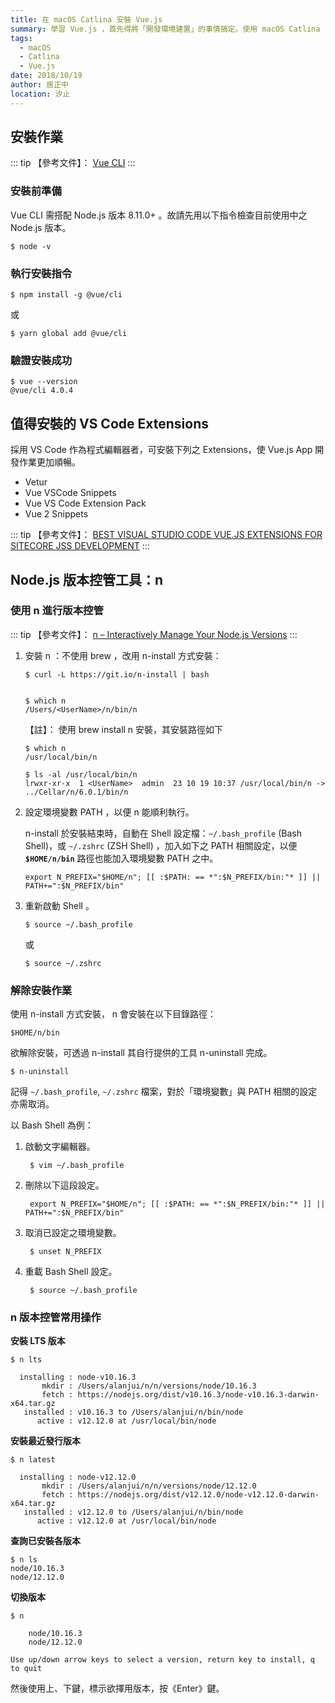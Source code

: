 ```yaml
---
title: 在 macOS Catlina 安裝 Vue.js
summary: 學習 Vue.js ，首先得將「開發環境建置」的事情搞定。使用 macOS Catlina (V10.15) 作業系統的使用者，如何安裝及設定 Vue.js 相關的 SDK ，本文將有指引說明 How to ......
tags:
  - macOS
  - Catlina
  - Vue.js
date: 2018/10/19
author: 居正中
location: 汐止
---
```


## 安裝作業

::: tip
【參考文件】： [Vue CLI](https://cli.vuejs.org/guide/prototyping.html)
:::

### 安裝前準備

Vue CLI 需搭配 Node.js 版本 8.11.0+ 。故請先用以下指令檢查目前使用中之 Node.js 版本。


    $ node -v


### 執行安裝指令


    $ npm install -g @vue/cli

或


    $ yarn global add @vue/cli

### 驗證安裝成功


    $ vue --version
    @vue/cli 4.0.4


## 值得安裝的 VS Code Extensions

採用 VS Code 作為程式編輯器者，可安裝下列之 Extensions，使 Vue.js App 開發作業更加順暢。 

- Vetur
- Vue VSCode Snippets
- Vue VS Code Extension Pack
- Vue 2 Snippets

::: tip
【參考文件】： [BEST VISUAL STUDIO CODE VUE.JS EXTENSIONS FOR SITECORE JSS DEVELOPMENT](https://www.kayee.nl/2019/03/11/best-visual-studio-code-vue-js-extensions-for-sitecore-jss-development/)
:::


## Node.js 版本控管工具：n


### 使用 n 進行版本控管

::: tip
【參考文件】： [n – Interactively Manage Your Node.js Versions](https://github.com/tj/n)
:::

 1. 安裝 n ：不使用 brew ，改用 n-install 方式安裝：

        $ curl -L https://git.io/n-install | bash


        $ which n
        /Users/<UserName>/n/bin/n
        
    【註】： 使用 brew install n 安裝，其安裝路徑如下

        $ which n
        /usr/local/bin/n
        
        $ ls -al /usr/local/bin/n
        lrwxr-xr-x  1 <UserName>  admin  23 10 19 10:37 /usr/local/bin/n -> ../Cellar/n/6.0.1/bin/n

 2. 設定環境變數 PATH ，以便 n 能順利執行。

    n-install 於安裝結束時，自動在 Shell 設定檔：`~/.bash_profile` (Bash Shell)，或 `~/.zshrc` (ZSH Shell) ，加入如下之 PATH 相關設定，以便 **`$HOME/n/bin`** 路徑也能加入環境變數 PATH 之中。

        export N_PREFIX="$HOME/n"; [[ :$PATH: == *":$N_PREFIX/bin:"* ]] || PATH+=":$N_PREFIX/bin"

 3. 重新啟動 Shell 。

        $ source ~/.bash_profile

    或

        $ source ~/.zshrc


### 解除安裝作業

使用 n-install 方式安裝， n 會安裝在以下目錄路徑：

    $HOME/n/bin

欲解除安裝，可透過 n-install 其自行提供的工具 n-uninstall 完成。

    $ n-uninstall

記得 `~/.bash_profile`, `~/.zshrc` 檔案，對於「環境變數」與 PATH 相關的設定亦需取消。

以 Bash Shell 為例：

1. 啟動文字編輯器。

        $ vim ~/.bash_profile 

2. 刪除以下這段設定。

        export N_PREFIX="$HOME/n"; [[ :$PATH: == *":$N_PREFIX/bin:"* ]] || PATH+=":$N_PREFIX/bin"

3. 取消已設定之環境變數。

        $ unset N_PREFIX

4. 重載 Bash Shell 設定。

        $ source ~/.bash_profile


### n 版本控管常用操作

**安裝 LTS 版本**

    $ n lts
    
      installing : node-v10.16.3
           mkdir : /Users/alanjui/n/n/versions/node/10.16.3
           fetch : https://nodejs.org/dist/v10.16.3/node-v10.16.3-darwin-x64.tar.gz
       installed : v10.16.3 to /Users/alanjui/n/bin/node
          active : v12.12.0 at /usr/local/bin/node

**安裝最近發行版本**

    $ n latest
    
      installing : node-v12.12.0
           mkdir : /Users/alanjui/n/n/versions/node/12.12.0
           fetch : https://nodejs.org/dist/v12.12.0/node-v12.12.0-darwin-x64.tar.gz
       installed : v12.12.0 to /Users/alanjui/n/bin/node
          active : v12.12.0 at /usr/local/bin/node


**查詢已安裝各版本**

    $ n ls
    node/10.16.3
    node/12.12.0


**切換版本**

    $ n
    
        node/10.16.3
        node/12.12.0
    
    Use up/down arrow keys to select a version, return key to install, q to quit


然後使用上、下鍵，標示欲擇用版本，按《Enter》鍵。
